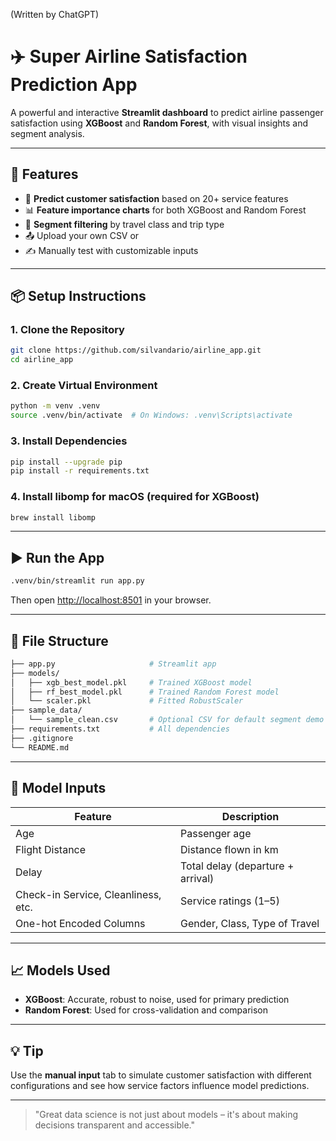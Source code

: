 (Written by ChatGPT)

# ✈️ Super Airline Satisfaction Prediction App

A powerful and interactive **Streamlit dashboard** to predict airline passenger satisfaction using **XGBoost** and **Random Forest**, with visual insights and segment analysis.

---

## 🚀 Features

- 🎯 **Predict customer satisfaction** based on 20+ service features
- 📊 **Feature importance charts** for both XGBoost and Random Forest
- 🧩 **Segment filtering** by travel class and trip type
- 📤 Upload your own CSV or
- ✍️ Manually test with customizable inputs

---

## 📦 Setup Instructions

### 1. Clone the Repository
```bash
git clone https://github.com/silvandario/airline_app.git
cd airline_app
```

### 2. Create Virtual Environment
```bash
python -m venv .venv
source .venv/bin/activate  # On Windows: .venv\Scripts\activate
```

### 3. Install Dependencies
```bash
pip install --upgrade pip
pip install -r requirements.txt
```

### 4. Install libomp for macOS (required for XGBoost)
```bash
brew install libomp
```

---

## ▶️ Run the App
```bash
.venv/bin/streamlit run app.py
```
Then open [http://localhost:8501](http://localhost:8501) in your browser.

---

## 📁 File Structure

```bash
├── app.py                     # Streamlit app
├── models/
│   ├── xgb_best_model.pkl     # Trained XGBoost model
│   ├── rf_best_model.pkl      # Trained Random Forest model
│   └── scaler.pkl             # Fitted RobustScaler
├── sample_data/
│   └── sample_clean.csv       # Optional CSV for default segment demo
├── requirements.txt           # All dependencies
├── .gitignore
└── README.md
```

---

## 🧠 Model Inputs

| Feature                      | Description                     |
|-----------------------------|---------------------------------|
| Age                         | Passenger age                   |
| Flight Distance             | Distance flown in km            |
| Delay                       | Total delay (departure + arrival) |
| Check-in Service, Cleanliness, etc. | Service ratings (1–5)      |
| One-hot Encoded Columns     | Gender, Class, Type of Travel   |

---

## 📈 Models Used

- **XGBoost**: Accurate, robust to noise, used for primary prediction
- **Random Forest**: Used for cross-validation and comparison

---

## 💡 Tip
Use the **manual input** tab to simulate customer satisfaction with different configurations and see how service factors influence model predictions.

---

> "Great data science is not just about models – it's about making decisions transparent and accessible."
